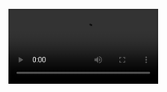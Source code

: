 ![Download video here](https://github.com/Mowdat-Rida/Expanding-cards-project/blob/main/before%20n%20after%20output.mp4)

